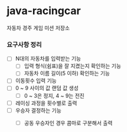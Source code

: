 # java-racingcar
자동차 경주 게임 미션 저장소

### 요구사항 정리

- [ ] N대의 자동차를 입력받는 기능
    - [ ] 입력 형식(쉼표)을 잘 지켰는지 확인하는 기능 
    - [ ] 자동차 이름 길이(5 이하) 확인하는 기능
- [ ] 이동횟수 입력 기능
- [ ] 0 ~ 9 사이의 값 랜덤 값 생성
    - [ ] 0 ~ 3은 정지, 4 ~ 9는 전진 
- [ ] 레이싱 과정을 횟수별로 출력
- [ ] 우승자 결정하는 기능
    - [ ] 공동 우승자인 경우 콤마로 구분해서 출력

 
 